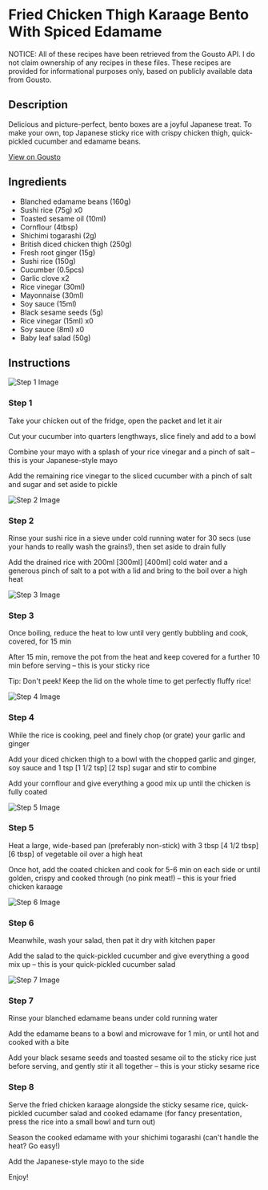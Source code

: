 # Fried Chicken Thigh Karaage Bento With Spiced Edamame

NOTICE: All of these recipes have been retrieved from the Gousto API. I do not claim ownership of any recipes in these files. These recipes are provided for informational purposes only, based on publicly available data from Gousto.

## Description

Delicious and picture-perfect, bento boxes are a joyful Japanese treat. To make your own, top Japanese sticky rice with crispy chicken thigh, quick-pickled cucumber and edamame beans.

[View on Gousto](https://www.gousto.co.uk/recipes/cookbook/fried-chicken-karaage-bento-with-spiced-edamame)

## Ingredients

- Blanched edamame beans (160g)
- Sushi rice (75g) x0
- Toasted sesame oil (10ml)
- Cornflour (4tbsp)
- Shichimi togarashi (2g)
- British diced chicken thigh (250g)
- Fresh root ginger (15g)
- Sushi rice (150g)
- Cucumber (0.5pcs)
- Garlic clove x2
- Rice vinegar (30ml)
- Mayonnaise (30ml)
- Soy sauce (15ml)
- Black sesame seeds (5g)
- Rice vinegar (15ml) x0
- Soy sauce (8ml) x0
- Baby leaf salad (50g)

## Instructions

![Step 1 Image](https://production-media.gousto.co.uk/cms/recipe-step-image/2254-Step-1-x200.jpg)

### Step 1

Take your chicken out of the fridge, open the packet and let it air

Cut your cucumber<span class="text-danger"> </span>into quarters lengthways, slice finely and add to a bowl

Combine your mayo with a splash of your rice vinegar and a pinch of salt – this is your Japanese-style mayo

Add the remaining rice vinegar to the sliced cucumber with a pinch of salt and sugar and set aside to pickle

![Step 2 Image](https://production-media.gousto.co.uk/cms/recipe-step-image/2254-Step-2-x200.jpg)

### Step 2

Rinse your sushi rice in a sieve under cold running water for 30 secs (use your hands to really wash the grains!), then set aside to drain fully

Add the drained rice with 200ml <span class="text-purple">[300ml]</span><span class="text-danger"> [400ml]</span> cold water and a generous pinch of salt to a pot with a lid and bring to the boil over a high heat

![Step 3 Image](https://production-media.gousto.co.uk/cms/recipe-step-image/2254-Step-3-x200.jpg)

### Step 3

Once boiling, reduce the heat to low until very gently bubbling and cook, covered, for 15 min

After 15 min, remove the pot from the heat and keep covered for a further 10 min before serving – this is your sticky rice

Tip: Don't peek! Keep the lid on the whole time to get perfectly fluffy rice!

![Step 4 Image](https://production-media.gousto.co.uk/cms/recipe-step-image/2254-Step-4-x200.jpg)

### Step 4

While the rice is cooking, peel and finely chop (or grate) your garlic and ginger

Add your diced chicken thigh to a bowl with the chopped garlic and ginger, soy sauce and 1 tsp <span class="text-purple">[1 1/2 tsp]</span><span class="text-danger"> [2 tsp]</span> sugar and stir to combine

Add your cornflour and give everything a good mix up until the chicken is fully coated

![Step 5 Image](https://production-media.gousto.co.uk/cms/recipe-step-image/2254-Step-5-x200.jpg)

### Step 5

Heat a large, wide-based pan (preferably non-stick) with 3 tbsp <span class="text-purple">[4 1/2 tbsp]</span> <span class="text-danger">[6 tbsp]</span> of vegetable oil over a high heat

Once hot, add the coated chicken and cook for 5-6 min on each side or until golden, crispy and cooked through (no pink meat!) – this is your fried chicken karaage

![Step 6 Image](https://production-media.gousto.co.uk/cms/recipe-step-image/2254-Step-6-x200.jpg)

### Step 6

Meanwhile, wash your salad, then pat it dry with kitchen paper

Add the salad to the quick-pickled cucumber and give everything a good mix up – this is your quick-pickled cucumber salad

![Step 7 Image](https://production-media.gousto.co.uk/cms/recipe-step-image/2254-Step-7-x200.jpg)

### Step 7

Rinse your blanched edamame beans under cold running water

Add the edamame beans to a bowl and microwave for 1 min, or until hot and cooked with a bite

Add your black sesame seeds and toasted sesame oil to the sticky rice just before serving, and gently stir it all together – this is your sticky sesame rice

### Step 8

Serve the fried chicken karaage alongside the sticky sesame rice, quick-pickled cucumber salad and cooked edamame (for fancy presentation, press the rice into a small bowl and turn out)

Season the cooked edamame with your shichimi togarashi (can't handle the heat? Go easy!)

Add the Japanese-style mayo to the side

Enjoy!

